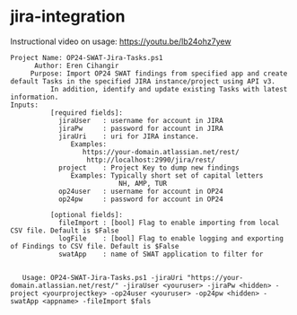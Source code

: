 # jira-integration

Instructional video on usage:
https://youtu.be/lb24ohz7yew

    Project Name: OP24-SWAT-Jira-Tasks.ps1
          Author: Eren Cihangir
         Purpose: Import OP24 SWAT findings from specified app and create default Tasks in the specified JIRA instance/project using API v3.
              In addition, identify and update existing Tasks with latest information.
    Inputs: 
              [required fields]:
                jiraUser   : username for account in JIRA
                jiraPw     : password for account in JIRA
                jiraUri    : uri for JIRA instance. 
                   Examples:
                      https://your-domain.atlassian.net/rest/
                       http://localhost:2990/jira/rest/
                project    : Project Key to dump new findings
                   Examples: Typically short set of capital letters 
                               NH, AMP, TUR
                op24user   : username for account in OP24
                op24pw     : password for account in OP24
              
              [optional fields]:
                fileImport : [bool] Flag to enable importing from local CSV file. Default is $False
                logFile    : [bool] Flag to enable logging and exporting of Findings to CSV file. Default is $False
                swatApp    : name of SWAT application to filter for


       Usage: OP24-SWAT-Jira-Tasks.ps1 -jiraUri "https://your-domain.atlassian.net/rest/" -jiraUser <youruser> -jiraPw <hidden> -project <yourprojectkey> -op24user <youruser> -op24pw <hidden> -swatApp <appname> -fileImport $fals
